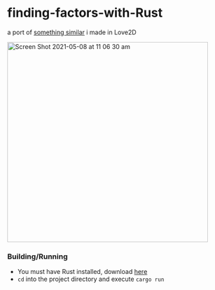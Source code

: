 # finding-factors-with-Rust
a port of [something similar](https://github.com/Dot32IsCool/finding-factors) i made in Love2D

<img width="458" alt="Screen Shot 2021-05-08 at 11 06 30 am" src="https://user-images.githubusercontent.com/61964090/117523914-7b8ed400-afed-11eb-9019-5e03957223e6.png">

### Building/Running
- You must have Rust installed, download [here](https://www.rust-lang.org/tools/install) 
- `cd` into the project directory and execute `cargo run`
